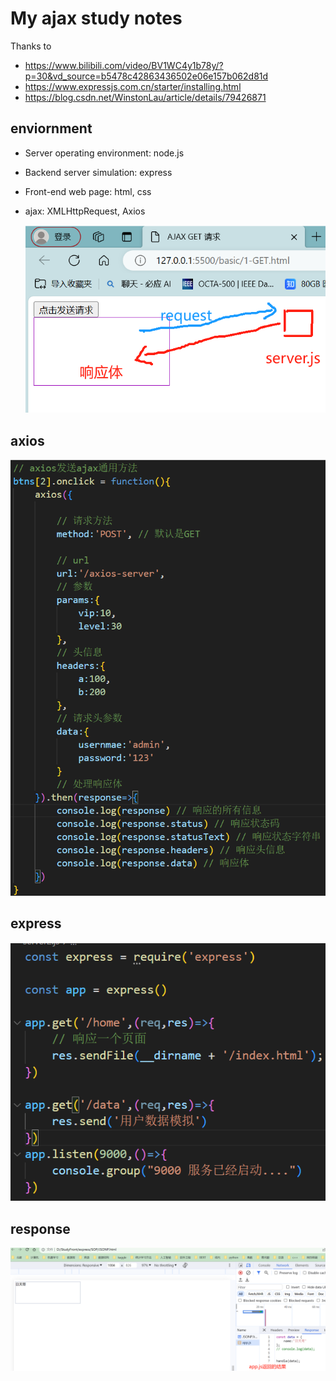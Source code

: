 # My ajax study notes

Thanks to 
- https://www.bilibili.com/video/BV1WC4y1b78y/?p=30&vd_source=b5478c42863436502e06e157b062d81d
- https://www.expressjs.com.cn/starter/installing.html
- https://blog.csdn.net/WinstonLau/article/details/79426871
  
## enviornment
- Server operating environment: node.js
- Backend server simulation: express
- Front-end web page: html, css
- ajax: XMLHttpRequest, Axios
  
  ![Alt text](readme_img/image.png)

## axios
![Alt text](readme_img/image2.png)

## express
![Alt text](readme_img/image3.png)


## response
![Alt text](readme_img/image4.png)